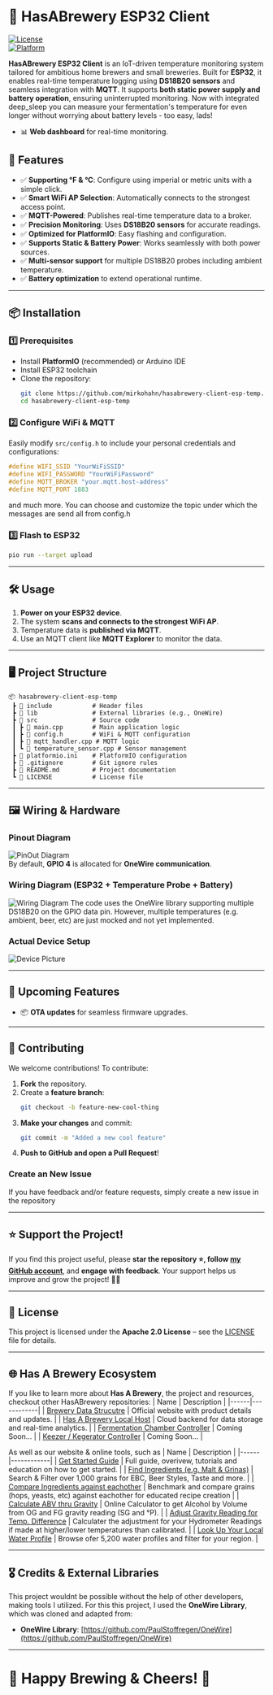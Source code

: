 # 🚀 HasABrewery ESP32 Client

[![License](https://img.shields.io/badge/license-Apache%202.0-blue.svg)](LICENSE)  
[![Platform](https://img.shields.io/badge/platform-ESP32-orange)](https://espressif.com/)

**HasABrewery ESP32 Client** is an IoT-driven temperature monitoring system tailored for ambitious home brewers and small breweries. Built for **ESP32**, it enables real-time temperature logging using **DS18B20 sensors** and seamless integration with **MQTT**. It supports **both static power supply and battery operation**, ensuring uninterrupted monitoring.
Now with integrated deep_sleep you can measure your fermentation's temperature for even longer without worrying about battery levels - too easy, lads! 
- 📊 **Web dashboard** for real-time monitoring.

## 📌 Features

- ✅ **Supporting °F & °C**: Configure using imperial or metric units with a simple click.
- ✅ **Smart WiFi AP Selection**: Automatically connects to the strongest access point.
- ✅ **MQTT-Powered**: Publishes real-time temperature data to a broker.
- ✅ **Precision Monitoring**: Uses **DS18B20 sensors** for accurate readings.
- ✅ **Optimized for PlatformIO**: Easy flashing and configuration.
- ✅ **Supports Static & Battery Power**: Works seamlessly with both power sources.
- ✅ **Multi-sensor support** for multiple DS18B20 probes including ambient temperature.
- ✅ **Battery optimization** to extend operational runtime.
---

## 📦 Installation

### **1️⃣ Prerequisites**

- Install **PlatformIO** (recommended) or Arduino IDE
- Install ESP32 toolchain
- Clone the repository:
  ```sh
  git clone https://github.com/mirkohahn/hasabrewery-client-esp-temp.git
  cd hasabrewery-client-esp-temp
  ```

### **2️⃣ Configure WiFi & MQTT**
Easily modify `src/config.h` to include your personal credentials and configurations:
  ```cpp
  #define WIFI_SSID "YourWiFiSSID"
  #define WIFI_PASSWORD "YourWiFiPassword"
  #define MQTT_BROKER "your.mqtt.host-address"
  #define MQTT_PORT 1883
  ```

and much more. You can choose and customize the topic under which the messages are send all from config.h


### **3️⃣ Flash to ESP32**
  ```sh
  pio run --target upload
  ```

---

## 🛠 Usage
1. **Power on your ESP32 device**.
2. The system **scans and connects to the strongest WiFi AP**.
3. Temperature data is **published via MQTT**.
4. Use an MQTT client like **MQTT Explorer** to monitor the data.

---

## 🖥️ Project Structure
```
📦 hasabrewery-client-esp-temp
 ┣ 📂 include           # Header files
 ┣ 📂 lib               # External libraries (e.g., OneWire)
 ┣ 📂 src               # Source code
 ┃ ┣ 📄 main.cpp        # Main application logic
 ┃ ┣ 📄 config.h        # WiFi & MQTT configuration
 ┃ ┣ 📄 mqtt_handler.cpp # MQTT logic
 ┃ ┗ 📄 temperature_sensor.cpp # Sensor management
 ┣ 📄 platformio.ini    # PlatformIO configuration
 ┣ 📄 .gitignore        # Git ignore rules
 ┣ 📄 README.md         # Project documentation
 ┗ 📄 LICENSE           # License file
```

---

## 🖼️ Wiring & Hardware

### **Pinout Diagram**
![PinOut Diagram](additional_assets/pinout_diagram.png)  
By default, **GPIO 4** is allocated for **OneWire communication**.

### **Wiring Diagram (ESP32 + Temperature Probe + Battery)**
![Wiring Diagram](additional_assets/WireDiagram_Client_Temp.jpg)
The code uses the OneWire library supporting multiple DS18B20 on the GPIO data pin. However, multiple temperatures (e.g. ambient, beer, etc) are just mocked and not yet implemented.

### **Actual Device Setup**
![Device Picture](additional_asset/device_picture.png)

---

## 🔮 Upcoming Features
- 📦 **OTA updates** for seamless firmware upgrades.

---

## 📖 Contributing
We welcome contributions! To contribute:
1. **Fork** the repository.
2. Create a **feature branch**:
   ```sh
   git checkout -b feature-new-cool-thing
   ```
3. **Make your changes** and commit:
   ```sh
   git commit -m "Added a new cool feature"
   ```
4. **Push to GitHub and open a Pull Request**!
### Create an New Issue

If you have feedback and/or feature requests, simply create a new issue in the repository

---

## ⭐ Support the Project!
If you find this project useful, please **star the repository ⭐, follow [my GitHub account](https://github.com/mirkohahn)**, and **engage with feedback**. Your support helps us improve and grow the project! 🚀🍻

---

## 📜 License
This project is licensed under the **Apache 2.0 License** – see the [LICENSE](LICENSE) file for details.


---

## 🌐 Has A Brewery Ecosystem
If you like to learn more about **Has A Brewery**, the project and resources, checkout other HasABrewery repositories:
| Name | Description |
|------|------------|
| [Brewery Data Strucutre](https://github.com/mirkohahn/brew_data_structure) | Official website with product details and updates. |
| [Has A Brewery Local Host](https://github.com/mirkohahn/hasabrewery-host) | Cloud backend for data storage and real-time analytics. |
| [Fermentation Chamber Controller](https://github.com/mirkohahn/hasabrewery-fermentation-chamber) | Coming Soon... |
| [Keezer / Kegerator Controller](https://github.com/mirkohahn/hasabrewery-keezer-controller) | Coming Soon... |

As well as our website & online tools, such as
| Name | Description |
|------|------------|
| [Get Started Guide](https://hasabrewery.com/get-started) | Full guide, overivew, tutorials and education on how to get started. |
| [Find Ingredients (e.g. Malt & Grinas)](https://hasabrewery.com/tools/ingredients/grain-finder) | Search & Filter over 1,000 grains for EBC, Beer Styles, Taste and more. |
| [Compare Ingredients against eachother](https://hasabrewery.com/tools/ingredients/compare-ingredients) | Benchmark and compare grains (hops, yeasts, etc) against eachother for educated recipe creation |
| [Calculate ABV thru Gravity](https://hasabrewery.com/tools/calculators/abv) | Online Calculator to get Alcohol by Volume from OG and FG gravity reading (SG and °P). |
| [Adjust Gravity Reading for Temp. Difference](https://hasabrewery.com/tools/calculators/hydro-temp-correct) | Calculater the adjustment for your Hydrometer Readings if made at higher/lower temperatures than calibrated. |
| [Look Up Your Local Water Profile](https://hasabrewery.com/tools/charts/water-profiles) | Browse ofer 5,200 water profiles and filter for your region. |

---

## 🎖️ Credits & External Libraries
This project wouldnt be possible without the help of other developers, making tools I utilized. For this this project, I used the **OneWire Library**, which was cloned and adapted from:
- **OneWire Library**: [https://github.com/PaulStoffregen/OneWire](https://github.com/PaulStoffregen/OneWire)

---

 
# 🚀 Happy Brewing & Cheers! 🍻

